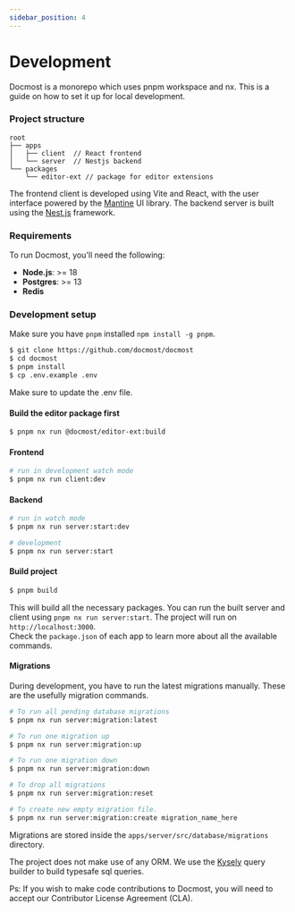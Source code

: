 ```yaml
---
sidebar_position: 4
---
```


# Development
Docmost is a monorepo which uses pnpm workspace and nx. This is a guide on how to set it up for local development.

### Project structure
```
root
├── apps
│   ├── client  // React frontend 
│   └── server  // Nestjs backend
└── packages
    └── editor-ext // package for editor extensions
```

The frontend client is developed using Vite and React, with the user interface powered by the [Mantine](https://mantine.dev/) UI library.
The backend server is built using the [Nest.js](https://nestjs.com/) framework.

### Requirements
To run Docmost, you'll need the following:
- **Node.js**: >= 18
- **Postgres**: >= 13
- **Redis**

### Development setup
Make sure you have `pnpm` installed `npm install -g pnpm`.

```bash
$ git clone https://github.com/docmost/docmost
$ cd docmost
$ pnpm install
$ cp .env.example .env
```

Make sure to update the .env file.  

#### Build the editor package first
```bash
$ pnpm nx run @docmost/editor-ext:build
```

#### Frontend
```bash
# run in development watch mode
$ pnpm nx run client:dev
```

#### Backend
```bash
# run in watch mode
$ pnpm nx run server:start:dev

# development
$ pnpm nx run server:start
```

#### Build project
```bash
$ pnpm build
````

This will build all the necessary packages.
You can run the built server and client using `pnpm nx run server:start`. The project will run on `http://localhost:3000`.  
Check the `package.json` of each app to learn more about all the available commands.

#### Migrations
During development, you have to run the latest migrations manually. These are the usefully migration commands.

```bash
# To run all pending database migrations
$ pnpm nx run server:migration:latest

# To run one migration up
$ pnpm nx run server:migration:up

# To run one migration down
$ pnpm nx run server:migration:down

# To drop all migrations
$ pnpm nx run server:migration:reset

# To create new empty migration file. 
$ pnpm nx run server:migration:create migration_name_here
```

Migrations are stored inside the `apps/server/src/database/migrations` directory.  

The project does not make use of any ORM. We use the [Kysely](https://github.com/kysely-org/kysely) query builder to build typesafe sql queries.

Ps: If you wish to make code contributions to Docmost, you will need to accept our Contributor License Agreement (CLA). 

